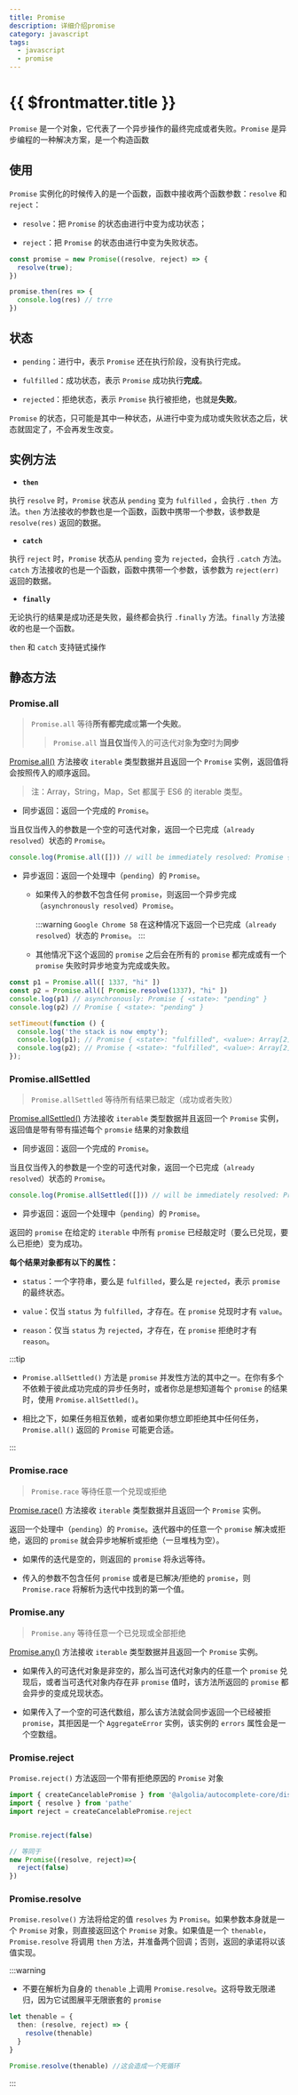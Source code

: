 ```yaml
---
title: Promise
description: 详细介绍promise
category: javascript
tags:
  - javascript
  - promise
---
```



# {{ $frontmatter.title }}


`Promise` 是一个对象，它代表了一个异步操作的最终完成或者失败。`Promise` 是异步编程的一种解决方案，是一个构造函数


## 使用


`Promise` 实例化的时候传入的是一个函数，函数中接收两个函数参数：`resolve` 和 `reject`：

- `resolve`：把 `Promise` 的状态由进行中变为成功状态；

- `reject`：把 `Promise` 的状态由进行中变为失败状态。

```ts
const promise = new Promise((resolve, reject) => {
  resolve(true);
})

promise.then(res => {
  console.log(res) // trre
})
```

## 状态

- `pending`：进行中，表示 `Promise` 还在执行阶段，没有执行完成。

- `fulfilled`：成功状态，表示 `Promise` 成功执行**完成**。

- `rejected`：拒绝状态，表示 `Promise` 执行被拒绝，也就是**失败**。

`Promise` 的状态，只可能是其中一种状态，从进行中变为成功或失败状态之后，状态就固定了，不会再发生改变。


## 实例方法

- **`then`**

执行 `resolve` 时，`Promise` 状态从 `pending` 变为 `fulfilled` ，会执行 `.then `方法。`then` 方法接收的参数也是一个函数，函数中携带一个参数，该参数是 `resolve(res)` 返回的数据。

- **`catch`**

执行 `reject` 时，`Promise` 状态从 `pending` 变为 `rejected`，会执行 `.catch` 方法。`catch` 方法接收的也是一个函数，函数中携带一个参数，该参数为 `reject(err)` 返回的数据。

- **`finally`**

无论执行的结果是成功还是失败，最终都会执行 `.finally` 方法。`finally` 方法接收的也是一个函数。


`then` 和 `catch` 支持链式操作


## 静态方法


### Promise.all


> `Promise.all` 等待**所有都完成**或**第一个失败**。
> > `Promise.all` **当且仅当**传入的可迭代对象**为空**时为**同步**

[Promise.all()](https://developer.mozilla.org/zh-CN/docs/Web/JavaScript/Reference/Global_Objects/Promise/all) 方法接收 `iterable` 类型数据并且返回一个 `Promise` 实例，返回值将会按照传入的顺序返回。

> 注：Array，String，Map，Set 都属于 ES6 的 iterable 类型。

- 同步返回：返回一个完成的 `Promise`。

当且仅当传入的参数是一个空的可迭代对象，返回一个已完成（`already resolved`）状态的 `Promise`。

```ts
console.log(Promise.all([])) // will be immediately resolved: Promise { <state>: "fulfilled", <value>: Array[0] }
```

- 异步返回：返回一个处理中（`pending`）的 `Promise`。
    
    - 如果传入的参数不包含任何 `promise`，则返回一个异步完成（`asynchronously resolved`）`Promise`。
      
      :::warning
      `Google Chrome 58` 在这种情况下返回一个已完成（`already resolved`）状态的 `Promise`。
      :::
    
    - 其他情况下这个返回的 `promise` 之后会在所有的 `promise` 都完成或有一个 `promise` 失败时异步地变为完成或失败。

```ts
const p1 = Promise.all([ 1337, "hi" ])
const p2 = Promise.all([ Promise.resolve(1337), "hi" ])
console.log(p1) // asynchronously: Promise { <state>: "pending" }
console.log(p2) // Promise { <state>: "pending" }

setTimeout(function () {
  console.log('the stack is now empty');
  console.log(p1); // Promise { <state>: "fulfilled", <value>: Array[2] }
  console.log(p2); // Promise { <state>: "fulfilled", <value>: Array[2] }
});
```

### Promise.allSettled


> `Promise.allSettled` 等待所有结果已敲定（成功或者失败）

[Promise.allSettled()](https://developer.mozilla.org/zh-CN/docs/Web/JavaScript/Reference/Global_Objects/Promise/allSettled) 方法接收 `iterable` 类型数据并且返回一个 `Promise`
实例，返回值是带有带有描述每个 `promsie` 结果的对象数组

- 同步返回：返回一个完成的 `Promise`。

当且仅当传入的参数是一个空的可迭代对象，返回一个已完成（`already resolved`）状态的 `Promise`。

```ts
console.log(Promise.allSettled([])) // will be immediately resolved: Promise { <state>: "fulfilled", <value>: Array[0] }
```

- 异步返回：返回一个处理中（`pending`）的 `Promise`。

返回的 `promise` 在给定的 `iterable` 中所有 `promise` 已经敲定时（要么已兑现，要么已拒绝）变为成功。


**每个结果对象都有以下的属性：**

- `status`：一个字符串，要么是 `fulfilled`，要么是 `rejected`，表示 `promise` 的最终状态。

- `value`：仅当 `status` 为 `fulfilled`，才存在。在 `promise` 兑现时才有 `value`。

- `reason`：仅当 `status` 为 `rejected`，才存在，在 `promise` 拒绝时才有 `reason`。

:::tip

- `Promise.allSettled()` 方法是 `promise` 并发性方法的其中之一。在你有多个不依赖于彼此成功完成的异步任务时，或者你总是想知道每个 `promise` 的结果时，使用 `Promise.allSettled()`。

- 相比之下，如果任务相互依赖，或者如果你想立即拒绝其中任何任务，`Promise.all()` 返回的 `Promise` 可能更合适。

:::


### Promise.race


> `Promise.race` 等待任意一个兑现或拒绝

[Promise.race()](https://developer.mozilla.org/zh-CN/docs/Web/JavaScript/Reference/Global_Objects/Promise/race) 方法接收 `iterable` 类型数据并且返回一个 `Promise` 实例。


返回一个处理中（`pending`）的 `Promise`。迭代器中的任意一个 `promise` 解决或拒绝，返回的 `promise` 就会异步地解析或拒绝（一旦堆栈为空）。

- 如果传的迭代是空的，则返回的 `promise` 将永远等待。

- 传入的参数不包含任何 `promise` 或者是已解决/拒绝的 `promise`，则 `Promise.race` 将解析为迭代中找到的第一个值。

### Promise.any


> `Promise.any` 等待任意一个已兑现或全部拒绝

[Promise.any()](https://developer.mozilla.org/zh-CN/docs/Web/JavaScript/Reference/Global_Objects/Promise/any) 方法接收 `iterable` 类型数据并且返回一个 `Promise` 实例。

- 如果传入的可迭代对象是非空的，那么当可迭代对象内的任意一个 `promise` 兑现后，或者当可迭代对象内存在非 `promise` 值时，该方法所返回的 `promise` 都会异步的变成兑现状态。

- 如果传入了一个空的可迭代数组，那么该方法就会同步返回一个已经被拒 `promise`，其拒因是一个 `AggregateError` 实例，该实例的 `errors` 属性会是一个空数组。

### Promise.reject

`Promise.reject()` 方法返回一个带有拒绝原因的 `Promise` 对象

```ts
import { createCancelablePromise } from '@algolia/autocomplete-core/dist/esm/utils'
import { resolve } from 'pathe'
import reject = createCancelablePromise.reject


Promise.reject(false)

// 等同于
new Promise((resolve, reject)=>{
  reject(false)
})
```

### Promise.resolve

`Promise.resolve()` 方法将给定的值 `resolves` 为 `Promise`。如果参数本身就是一个 `Promise` 对象，则直接返回这个 `Promise` 对象。如果值是一个 `thenable`，`Promise.resolve` 将调用 `then` 方法，并准备两个回调；否则，返回的承诺将以该值实现。

:::warning
- 不要在解析为自身的 `thenable` 上调用 `Promise.resolve`。这将导致无限递归，因为它试图展平无限嵌套的 `promise`

```ts
let thenable = {
  then: (resolve, reject) => {
    resolve(thenable)
  }
}

Promise.resolve(thenable) //这会造成一个死循环
```
:::

